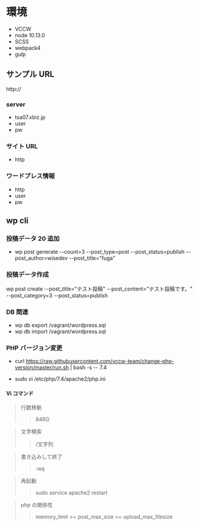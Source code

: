 # 環境

- VCCW
- node 10.13.0
- SCSS
- webpack4
- gulp

## サンプル URL

http://

### server

- tsa07.xbiz.jp
- user
- pw

### サイト URL

- http

### ワードプレス情報

- http
- user
- pw

## wp cli

### 投稿データ 20 追加

- wp post generate --count=3 --post_type=post --post_status=publish --post_author=wisedev --post_title="fuga"

### 投稿データ作成

wp post create --post_title="テスト投稿" --post_content="テスト投稿です。" --post_category=3 --post_status=publish

### DB 関連

- wp db export /vagrant/wordpress.sql
- wp db import /vagrant/wordpress.sql

### PHP バージョン変更

- curl https://raw.githubusercontent.com/vccw-team/change-php-version/master/run.sh | bash -s -- 7.4

- sudo vi /etc/php/7.4/apache2/php.ini

#### Vi コマンド

> 行数移動
>
> > 846G

> 文字検索
>
> > /文字列

> 書き込みして終了
>
> > :wq

> 再起動
>
> > sudo service apache2 restart

> php の関係性
>
> > memory_limit >= post_max_size >= upload_max_filesize
